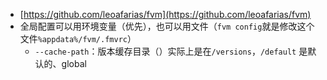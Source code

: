 
- [https://github.com/leoafarias/fvm](https://github.com/leoafarias/fvm)
- 全局配置可以用环境变量（优先），也可以用文件（`fvm config`就是修改这个文件`%appdata%/fvm/.fmvrc`）
	- `--cache-path`：版本缓存目录（）实际上是在`/versions`，`/default` 是默认的、global